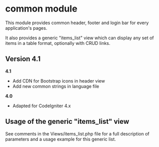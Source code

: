 # common module #

This module provides common header, footer and login bar for every application's pages.

It also provides a generic "items_list" view which can display any set of items in a table format, optionally with CRUD links.


## Version 4.1 ##

**4.1**
- Add CDN for Bootstrap icons in header view
- Add new common strings in language file

**4.0**
- Adapted for CodeIgniter 4.x


## Usage of the generic "items_list" view ##

See comments in the Views/items_list.php file for a full description of parameters and a usage example for this generic list.